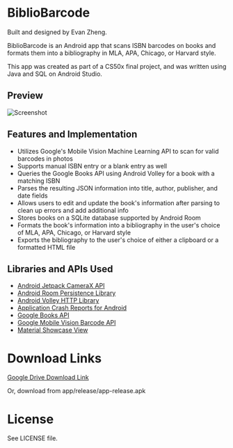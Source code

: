# BiblioBarcode

Built and designed by Evan Zheng.

BiblioBarcode is an Android app that scans ISBN barcodes on books and formats them into a bibliography in MLA, APA, Chicago, or Harvard style.

This app was created as part of a CS50x final project, and was written using Java and SQL on Android Studio.

## Preview

![Screenshot](bibliobarcodepreview.gif)

## Features and Implementation

- Utilizes Google's Mobile Vision Machine Learning API to scan for valid barcodes in photos
- Supports manual ISBN entry or a blank entry as well
- Queries the Google Books API using Android Volley for a book with a matching ISBN
- Parses the resulting JSON information into title, author, publisher, and date fields
- Allows users to edit and update the book's information after parsing to clean up errors and add additional info
- Stores books on a SQLite database supported by Android Room
- Formats the book's information into a bibliography in the user's choice of MLA, APA, Chicago, or Harvard style
- Exports the bibliography to the user's choice of either a clipboard or a formatted HTML file

## Libraries and APIs Used

- [Android Jetpack CameraX API](https://developer.android.com/jetpack/androidx/releases/camera)
- [Android Room Persistence Library](https://developer.android.com/topic/libraries/architecture/room)
- [Android Volley HTTP Library](https://developer.android.com/training/volley)
- [Application Crash Reports for Android](https://github.com/ACRA/acra)
- [Google Books API](https://developers.google.com/books/docs/overview)
- [Google Mobile Vision Barcode API](https://developers.google.com/vision/android/barcodes-overview)
- [Material Showcase View](https://github.com/deano2390/MaterialShowcaseView/tree/master/library/src/main/java/uk/co/deanwild/materialshowcaseview)

# Download Links

[Google Drive Download Link](https://drive.google.com/file/d/1enPOnjjho_Nqh5FSjLK7dxPgWcaLpsSx/view?usp=sharing)

Or, download from app/release/app-release.apk

# License

See LICENSE file.


